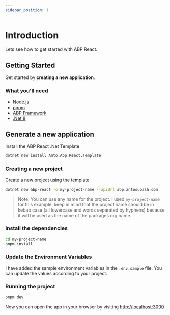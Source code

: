 ```yaml
---
sidebar_position: 1
---
```


# Introduction

Lets see how to get started with ABP React.

## Getting Started

Get started by **creating a new application**.

### What you'll need

- [Node.js](https://nodejs.org/en/)
- [pnpm](https://pnpm.js.org/en/installation)
- [ABP Framework](https://abp.io/)
- [.Net 8](https://dotnet.microsoft.com/download/dotnet/8.0)

## Generate a new application

Install the ABP React .Net Template

```bash
dotnet new install Anto.Abp.React.Template
```

### Creating a new project

Create a new project using the template

```bash
dotnet new abp-react -o my-project-name --apiUrl abp.antosubash.com
```

> Note: You can use any name for the project. I used `my-project-name` for this example. keep in mind that the project name should be in kebab case (all lowercase and words separated by hyphens) because it will be used as the name of the packages org name.

### Install the dependencies

```bash
cd my-project-name
pnpm install
```

### Update the Environment Variables

I have added the sample environment variables in the `.env.sample` file. You can update the values according to your project.

### Running the project

```bash
pnpm dev
```

Now you can open the app in your browser by visiting [http://localhost:3000](http://localhost:3000)
